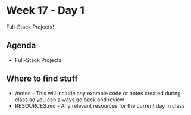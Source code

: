 # Week 17 - Day 1

Full-Stack Projects!

## Agenda

- Full-Stack Projects

## Where to find stuff
- /notes - This will include any example code or notes created during class so you can always go back and review
- RESOURCES.md - Any relevant resources for the current day in class

